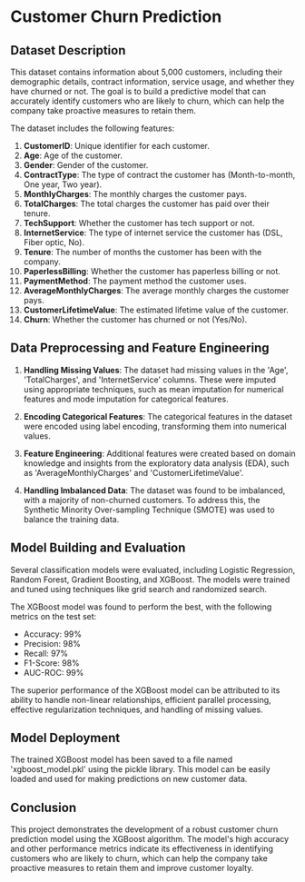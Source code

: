 # Customer Churn Prediction

## Dataset Description

This dataset contains information about 5,000 customers, including their demographic details, contract information, service usage, and whether they have churned or not. The goal is to build a predictive model that can accurately identify customers who are likely to churn, which can help the company take proactive measures to retain them.

The dataset includes the following features:

1. **CustomerID**: Unique identifier for each customer.
2. **Age**: Age of the customer.
3. **Gender**: Gender of the customer.
4. **ContractType**: The type of contract the customer has (Month-to-month, One year, Two year).
5. **MonthlyCharges**: The monthly charges the customer pays.
6. **TotalCharges**: The total charges the customer has paid over their tenure.
7. **TechSupport**: Whether the customer has tech support or not.
8. **InternetService**: The type of internet service the customer has (DSL, Fiber optic, No).
9. **Tenure**: The number of months the customer has been with the company.
10. **PaperlessBilling**: Whether the customer has paperless billing or not.
11. **PaymentMethod**: The payment method the customer uses.
12. **AverageMonthlyCharges**: The average monthly charges the customer pays.
13. **CustomerLifetimeValue**: The estimated lifetime value of the customer.
14. **Churn**: Whether the customer has churned or not (Yes/No).

## Data Preprocessing and Feature Engineering

1. **Handling Missing Values**: The dataset had missing values in the 'Age', 'TotalCharges', and 'InternetService' columns. These were imputed using appropriate techniques, such as mean imputation for numerical features and mode imputation for categorical features.

2. **Encoding Categorical Features**: The categorical features in the dataset were encoded using label encoding, transforming them into numerical values.

3. **Feature Engineering**: Additional features were created based on domain knowledge and insights from the exploratory data analysis (EDA), such as 'AverageMonthlyCharges' and 'CustomerLifetimeValue'.

4. **Handling Imbalanced Data**: The dataset was found to be imbalanced, with a majority of non-churned customers. To address this, the Synthetic Minority Over-sampling Technique (SMOTE) was used to balance the training data.

## Model Building and Evaluation

Several classification models were evaluated, including Logistic Regression, Random Forest, Gradient Boosting, and XGBoost. The models were trained and tuned using techniques like grid search and randomized search.

The XGBoost model was found to perform the best, with the following metrics on the test set:

- Accuracy: 99%
- Precision: 98%
- Recall: 97%
- F1-Score: 98%
- AUC-ROC: 99%

The superior performance of the XGBoost model can be attributed to its ability to handle non-linear relationships, efficient parallel processing, effective regularization techniques, and handling of missing values.

## Model Deployment

The trained XGBoost model has been saved to a file named 'xgboost_model.pkl' using the pickle library. This model can be easily loaded and used for making predictions on new customer data.

## Conclusion

This project demonstrates the development of a robust customer churn prediction model using the XGBoost algorithm. The model's high accuracy and other performance metrics indicate its effectiveness in identifying customers who are likely to churn, which can help the company take proactive measures to retain them and improve customer loyalty.
